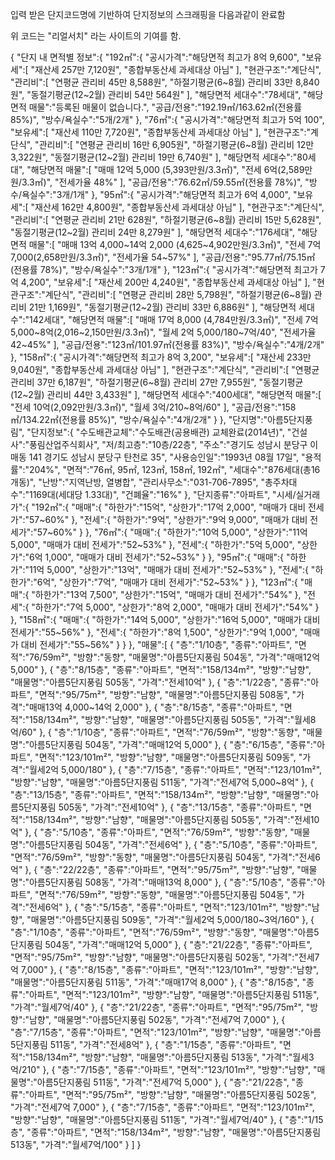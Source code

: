 입력 받은 단지코드명에 기반하여 단지정보의 스크래핑을 다음과같이 완료함

위 코드는 "리얼서치" 라는 사이트의 기여를 함.


{
"단지 내 면적별 정보":{
"192㎡":{
"공시가격":"해당면적 최고가 8억 9,600",
"보유세":[
"재산세 257만 7,120원",
"종합부동산세 과세대상 아님"
],
"현관구조":"계단식",
"관리비":[
"연평균 관리비 45만 8,588원",
"하절기평균(6~8월) 관리비 33만 8,840원",
"동절기평균(12~2월) 관리비 54만 564원"
],
"해당면적 세대수":"78세대",
"해당면적 매물":"등록된 매물이 없습니다.",
"공급\/전용":"192.19㎡\/163.62㎡(전용률 85%)",
"방수\/욕실수":"5개\/2개"
},
"76㎡":{
"공시가격":"해당면적 최고가 5억 100",
"보유세":[
"재산세 110만 7,720원",
"종합부동산세 과세대상 아님"
],
"현관구조":"계단식",
"관리비":[
"연평균 관리비 16만 6,905원",
"하절기평균(6~8월) 관리비 12만 3,322원",
"동절기평균(12~2월) 관리비 19만 6,740원"
],
"해당면적 세대수":"80세대",
"해당면적 매물":[
"매매 12억 5,000 (5,393만원\/3.3㎡)",
"전세 6억(2,589만원\/3.3㎡)",
"전세가율 48%"
],
"공급\/전용":"76.62㎡\/59.55㎡(전용률 78%)",
"방수\/욕실수":"3개\/1개"
},
"95㎡":{
"공시가격":"해당면적 최고가 6억 4,000",
"보유세":[
"재산세 162만 4,800원",
"종합부동산세 과세대상 아님"
],
"현관구조":"계단식",
"관리비":[
"연평균 관리비 21만 628원",
"하절기평균(6~8월) 관리비 15만 5,628원",
"동절기평균(12~2월) 관리비 24만 8,279원"
],
"해당면적 세대수":"176세대",
"해당면적 매물":[
"매매 13억 4,000~14억 2,000 (4,625~4,902만원\/3.3㎡)",
"전세 7억 7,000(2,658만원\/3.3㎡)",
"전세가율 54~57%"
],
"공급\/전용":"95.77㎡\/75.15㎡(전용률 78%)",
"방수\/욕실수":"3개\/1개"
},
"123㎡":{
"공시가격":"해당면적 최고가 7억 4,200",
"보유세":[
"재산세 200만 4,240원",
"종합부동산세 과세대상 아님"
],
"현관구조":"계단식",
"관리비":[
"연평균 관리비 28만 5,798원",
"하절기평균(6~8월) 관리비 21만 1,169원",
"동절기평균(12~2월) 관리비 33만 6,886원"
],
"해당면적 세대수":"142세대",
"해당면적 매물":[
"매매 17억 8,000 (4,784만원\/3.3㎡)",
"전세 7억 5,000~8억(2,016~2,150만원\/3.3㎡)",
"월세 2억 5,000\/180~7억\/40",
"전세가율 42~45%"
],
"공급\/전용":"123㎡\/101.97㎡(전용률 83%)",
"방수\/욕실수":"4개\/2개"
},
"158㎡":{
"공시가격":"해당면적 최고가 8억 3,200",
"보유세":[
"재산세 233만 9,040원",
"종합부동산세 과세대상 아님"
],
"현관구조":"계단식",
"관리비":[
"연평균 관리비 37만 6,187원",
"하절기평균(6~8월) 관리비 27만 7,955원",
"동절기평균(12~2월) 관리비 44만 3,433원"
],
"해당면적 세대수":"400세대",
"해당면적 매물":[
"전세 10억(2,092만원\/3.3㎡)",
"월세 3억\/210~8억\/60"
],
"공급\/전용":"158㎡\/134.22㎡(전용률 85%)",
"방수\/욕실수":"4개\/2개"
}
},
"단지명":"아름5단지풍림",
"단지정보":{
"수도배관교체":"수도배관(공용배관) 교체완료(2014년)",
"건설사":"풍림산업주식회사",
"저\/최고층":"10층\/22층",
"주소":"경기도 성남시 분당구 이매동 141 경기도 성남시 분당구 탄천로 35",
"사용승인일":"1993년 08월 17일",
"용적률":"204%",
"면적":"76㎡, 95㎡, 123㎡, 158㎡, 192㎡",
"세대수":"876세대(총16개동)",
"난방":"지역난방, 열병합",
"관리사무소":"031-706-7895",
"총주차대수":"1169대(세대당 1.33대)",
"건폐율":"16%"
},
"단지종류":"아파트",
"시세\/실거래가":{
"192㎡":{
"매매":{
"하한가":"15억",
"상한가":"17억 2,000",
"매매가 대비 전세가":"57~60%"
},
"전세":{
"하한가":"9억",
"상한가":"9억 9,000",
"매매가 대비 전세가":"57~60%"
}
},
"76㎡":{
"매매":{
"하한가":"10억 5,000",
"상한가":"11억 5,000",
"매매가 대비 전세가":"52~53%"
},
"전세":{
"하한가":"5억 5,000",
"상한가":"6억 1,000",
"매매가 대비 전세가":"52~53%"
}
},
"95㎡":{
"매매":{
"하한가":"11억 5,000",
"상한가":"13억",
"매매가 대비 전세가":"52~53%"
},
"전세":{
"하한가":"6억",
"상한가":"7억",
"매매가 대비 전세가":"52~53%"
}
},
"123㎡":{
"매매":{
"하한가":"13억 7,500",
"상한가":"15억",
"매매가 대비 전세가":"54%"
},
"전세":{
"하한가":"7억 5,000",
"상한가":"8억 2,000",
"매매가 대비 전세가":"54%"
}
},
"158㎡":{
"매매":{
"하한가":"14억 5,000",
"상한가":"16억 5,000",
"매매가 대비 전세가":"55~56%"
},
"전세":{
"하한가":"8억 1,500",
"상한가":"9억 1,000",
"매매가 대비 전세가":"55~56%"
}
}
},
"매물":[
{
"층":"1\/10층",
"종류":"아파트",
"면적":"76\/59m²",
"방향":"동향",
"매물명":"아름5단지풍림 504동",
"가격":"매매12억 5,000"
},
{
"층":"8\/15층",
"종류":"아파트",
"면적":"158\/134m²",
"방향":"남향",
"매물명":"아름5단지풍림 505동",
"가격":"전세10억"
},
{
"층":"1\/22층",
"종류":"아파트",
"면적":"95\/75m²",
"방향":"남향",
"매물명":"아름5단지풍림 508동",
"가격":"매매13억 4,000~14억 2,000"
},
{
"층":"8\/15층",
"종류":"아파트",
"면적":"158\/134m²",
"방향":"남향",
"매물명":"아름5단지풍림 505동",
"가격":"월세8억\/60"
},
{
"층":"1\/10층",
"종류":"아파트",
"면적":"76\/59m²",
"방향":"동향",
"매물명":"아름5단지풍림 504동",
"가격":"매매12억 5,000"
},
{
"층":"6\/15층",
"종류":"아파트",
"면적":"123\/101m²",
"방향":"남향",
"매물명":"아름5단지풍림 509동",
"가격":"월세2억 5,000\/180"
},
{
"층":"7\/15층",
"종류":"아파트",
"면적":"123\/101m²",
"방향":"남향",
"매물명":"아름5단지풍림 511동",
"가격":"전세7억 5,000~8억"
},
{
"층":"13\/15층",
"종류":"아파트",
"면적":"158\/134m²",
"방향":"남향",
"매물명":"아름5단지풍림 505동",
"가격":"전세10억"
},
{
"층":"13\/15층",
"종류":"아파트",
"면적":"158\/134m²",
"방향":"남향",
"매물명":"아름5단지풍림 505동",
"가격":"전세10억"
},
{
"층":"5\/10층",
"종류":"아파트",
"면적":"76\/59m²",
"방향":"동향",
"매물명":"아름5단지풍림 504동",
"가격":"전세6억"
},
{
"층":"5\/10층",
"종류":"아파트",
"면적":"76\/59m²",
"방향":"동향",
"매물명":"아름5단지풍림 504동",
"가격":"전세6억"
},
{
"층":"22\/22층",
"종류":"아파트",
"면적":"95\/75m²",
"방향":"남향",
"매물명":"아름5단지풍림 508동",
"가격":"매매13억 8,000"
},
{
"층":"5\/10층",
"종류":"아파트",
"면적":"76\/59m²",
"방향":"동향",
"매물명":"아름5단지풍림 504동",
"가격":"전세6억"
},
{
"층":"5\/15층",
"종류":"아파트",
"면적":"123\/101m²",
"방향":"남향",
"매물명":"아름5단지풍림 509동",
"가격":"월세2억 5,000\/180~3억\/160"
},
{
"층":"1\/10층",
"종류":"아파트",
"면적":"76\/59m²",
"방향":"동향",
"매물명":"아름5단지풍림 504동",
"가격":"매매12억 5,000"
},
{
"층":"21\/22층",
"종류":"아파트",
"면적":"95\/75m²",
"방향":"남향",
"매물명":"아름5단지풍림 502동",
"가격":"전세7억 7,000"
},
{
"층":"8\/15층",
"종류":"아파트",
"면적":"123\/101m²",
"방향":"남향",
"매물명":"아름5단지풍림 511동",
"가격":"매매17억 8,000"
},
{
"층":"8\/15층",
"종류":"아파트",
"면적":"123\/101m²",
"방향":"남향",
"매물명":"아름5단지풍림 511동",
"가격":"월세7억\/40"
},
{
"층":"21\/22층",
"종류":"아파트",
"면적":"95\/75m²",
"방향":"남향",
"매물명":"아름5단지풍림 502동",
"가격":"전세7억 7,000"
},
{
"층":"7\/15층",
"종류":"아파트",
"면적":"123\/101m²",
"방향":"남향",
"매물명":"아름5단지풍림 511동",
"가격":"전세8억"
},
{
"층":"1\/15층",
"종류":"아파트",
"면적":"158\/134m²",
"방향":"남향",
"매물명":"아름5단지풍림 513동",
"가격":"월세3억\/210"
},
{
"층":"7\/15층",
"종류":"아파트",
"면적":"123\/101m²",
"방향":"남향",
"매물명":"아름5단지풍림 511동",
"가격":"전세7억 5,000"
},
{
"층":"21\/22층",
"종류":"아파트",
"면적":"95\/75m²",
"방향":"남향",
"매물명":"아름5단지풍림 502동",
"가격":"전세7억 7,000"
},
{
"층":"7\/15층",
"종류":"아파트",
"면적":"123\/101m²",
"방향":"남향",
"매물명":"아름5단지풍림 511동",
"가격":"월세7억\/40"
},
{
"층":"1\/15층",
"종류":"아파트",
"면적":"158\/134m²",
"방향":"남향",
"매물명":"아름5단지풍림 513동",
"가격":"월세7억\/100"
}
]
}

